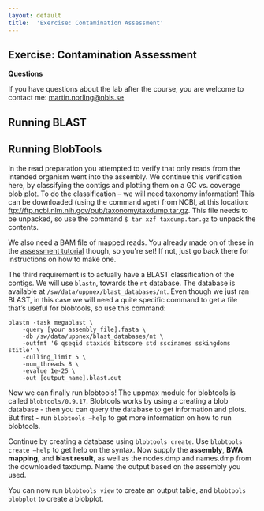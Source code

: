 ```yaml
---
layout: default
title:  'Exercise: Contamination Assessment'
---
```


## Exercise: Contamination Assessment

**Questions**

If you have questions about the lab after the course, you are welcome to contact me: martin.norling@nbis.se

## Running BLAST

## Running BlobTools

In the read preparation you attempted to verify that only reads from the intended organism went into the assembly. We continue this verification here, by classifying the contigs and plotting them on a GC vs. coverage blob plot.
To do the classification – we will need taxonomy information! This can be downloaded (using the command `wget`) from NCBI, at this location: ftp://ftp.ncbi.nlm.nih.gov/pub/taxonomy/taxdump.tar.gz. This file needs to be unpacked, so use the command `$ tar xzf taxdump.tar.gz` to unpack the contents.

We also need a BAM file of mapped reads. You already made on of these in the [assessment tutorial](assembly_assessment) though, so you're set! If not, just go back there for instructions on how to make one.

The third requirement is to actually have a BLAST classification of the contigs. We will use `blastn`, towards the `nt` database. The database is available at `/sw/data/uppnex/blast_databases/nt`. Even though we just ran BLAST, in this case we will need a quite specific command to get a file that’s useful for blobtools, so use this command:

```
blastn -task megablast \
    -query [your assembly file].fasta \
    -db /sw/data/uppnex/blast_databases/nt \
    -outfmt '6 qseqid staxids bitscore std sscinames sskingdoms stitle' \
    -culling_limit 5 \
    -num_threads 8 \
    -evalue 1e-25 \
    -out [output_name].blast.out
```

Now we can finally run blobtools! The uppmax module for blobtools is called `blobtools/0.9.17`.
Blobtools works by using a creating a blob database - then you can query the database to get information and plots. But first - run `blobtools –help` to get more information on how to run blobtools.

Continue by creating a database using `blobtools create`. Use `blobtools create –help` to get help on the syntax. Now supply the **assembly**, **BWA mapping**, and **blast result**, as well as the nodes.dmp and names.dmp from the downloaded taxdump. Name the output based on the assembly you used.

You can now run `blobtools view` to create an output table, and `blobtools blobplot` to create a blobplot. 



    

